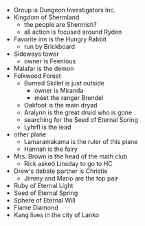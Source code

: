 * Group is Dungeon Investigators Inc.
* Kingdom of Shermland
	* the people are Shermish?
	* all action is focused around Ryden
* Favorite inn is the Hungry Rabbit
	* run by Brickboard
* Sideways tower
	* owner is Feenious
* Malafar is the demon
* Folkwood Forest  
	* Burned Skillet is just outside
		* owner is Miranda
		* meet the ranger Brendel
	* Oakfoot is the main dryad
	* Aralynn is the great druid who is gone
	* searching for the Seed of Eternal Spring
	* Lyhrfl is the lead 
* other plane
	* Lamaramakama is the ruler of this plane
	* Hannah is the fairy
* Mrs. Brown is the head of the math club
	* Rick asked Linsday to go to HC
* Drew's debate partner is Christie
	* Jimmy and Mario are the top pair
* Ruby of Eternal Light
* Seed of Eternal Spring
* Sphere of Eternal Will
* Flame Diamond
* Kang lives in the city of Lanko